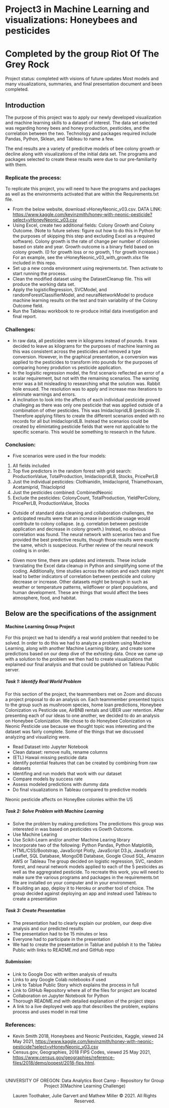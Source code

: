 # Project3 in Machine Learning and visualizations: Honeybees and pesticides
# Completed by the group Riot Of The Grey Rock

Project status: completed with visions of future updates
Most models and many visualizations, summaries, and final presentation document and been completed.

## Introduction

The purpose of this project was to apply our newly developed visualization and machine learning skills to a dataset of interest.  The data set selected was regarding honey bees and honey production, pesticides, and the correlation between the two. Technology and packages required include Pandas, Python, Sklean, and Tableau to name a few. 

The end results are a variety of predicitve models of bee colony growth or decline along with visualizations of the initial data set.  The programs and packages selected to create these results were due to our pre-familiarity with them.

### Replicate the process:
To replicate this project, you will need to have the programs and packages as well as the environments activated that are within the Requirements.txt file.
* From the below website, download vHoneyNeonic_v03.csv.
DATA LINK: https://www.kaggle.com/kevinzmith/honey-with-neonic-pesticide?select=vHoneyNeonic_v03.csv
* Using Excel, create two additional fields: Colony Growth and Colony Outcome. (Note to future selves: figure out how to do this in Python for the purposes of skipping this step and excluding Excel as a required software). Colony growth is the rate of change per number of colonies based on state and year.  Growth outcome is a binary field based on colony growth.  (0 for growth loss or no growth, 1 for growth increase.) For an example, see the vHoneyNeonic_v03_with_growth.xlsx file included in this repo.
* Set up a new conda environment using reqirements.txt.  Then activate to start running the process.
* Clean the modified dataset using the DatasetCleanup file.  This will produce the working data set.
* Apply the logisticRegression, SVCModel, and randomForestClassifierModel, and neuralNetworkModel to produce machine learning results on the test and train variability of the Colony Outcome field.
* Run the Tableau workbook to re-produce initial data investigation and final report.

### Challenges:
* In raw data, all pesticides were in kilograms instead of pounds.  It was decided to leave as kilograms for the purposes of machine learning as this was consistent across the pesticides and removed a type conversion. However, in the graphical presentation, a conversion was applied to the pesticides to transform into pounds for the purposes of comparing honey prodution vs pesticide application.
* In the logisitic regression model, the first scenario reflected an error of a scalar requirement, but not with the remaining scenarios. The warning error was a bit misleading to researching what the solution was. Rabbit hole ensued. The resolution was to apply and increase max iterations to eliminate warnings and errors.
* A inclination to look into the affects of each individual pesticide proved challeging as there was only one pesticide that was applied outside of a combination of other pesticides. This was ImidaclopridLB (pesticide 2).  Therefore applying filters to create the different scenarios ended with no records for all but ImidaclopridLB.  Instead the scenarios could be created by elimintating pesticide fields that were not applicable to the specific scenario. This would be something to research in the future.

### Conclusion:
* Five scenarios were used in the four models: 
1. All fields included
2. Top five predictors in the random forest with grid search: ProductionValue, TotalProduction, ImidaclopridLB, Stocks, PricePerLB 
3. Just the individual pesticides: Clothianidin, Imidacloprid, Thiamethoxam, Acetamiprid, Thiaclolprid
4. Just the pesticides combined: CombinedNeonic
5. Exclude the pesticides: ColonyCount, TotalProduction, YieldPerColony, PricePerLB, ProductionValue, Stocks

* Outside of standard data cleaning and collaboration challenges, the anticipated results were that an increase in pesticide usage would contribute to colony collapse.  (e.g. correlation between pesticide application and decrease in colony growth.) Instead, no obvious correlation was found.  The neural network with scenarios two and five provided the best predictive results, though those results were exactly the same, which is suspecious.  Further review of the neural nework coding is in order.

* Given more time, there are updates and interests.  These include translating the Excel data cleanup in Python and simplifying some of the coding.  Additionally, time studies across the nation and each state might lead to better indicators of correlation between pesticide and colony decrease or increase.  Other datasets might be brough in such as weather or temperature patterns, wildflower or plant populations, and human development. These are things that would affect the bees atmosphere, food, and habitat.




## Below are the specifications of the assignment

#### Machine Learning Group Project

For this project we had to idendify a real world problem that needed to be solved. In order to do this we had to analyze a problem using Machine Learning, along with another Machine Learning library, and create some predictions based on our deep dive of the exhisting data. Once we came up with a solution to the problem we then had to create visualizations that explained our final analysis and that could be published on Tableau Public server. 

##### Task 1: Identify Real World Problem
For this section of the project, the teammembers met on Zoom and discuss a project proposal to do an analysis on. Each teammember presented topics to the group such as mushroom species, home loan predictions, Honeybee Colonization vs Pesticide use, AirBNB rentals and UBER user retention. After presenting each of our ideas to one another, we decided to do an analysis on Honeybee Colonization. We chose to do Honeybee Colonization vs Neonic Pesticide use because we thought topic was interesting and the dataset was fairly complete. Some of the things that we discussed analyzing and visualizing were. 
* Read Dataset into Jupyter Notebook
* Clean dataset: remove nulls, rename columns
* (ETL) Hawaii missing pesticide data
* Identify potential features that can be created by combining from raw datasets
* Identifing and run models that work with our dataset
* Compare models by success rate
* Assess modeled predictions with dummy data
* Do final visualizations in Tableau compared to predictive models

Neonic pesticide affects on HoneyBee colonies within the US



##### Task 2: Solve Problem with Machine Learning
* Solve the problem by making predictions
The predictions this group was interested in was based on pesticides vs Gowth Outcome. 
* Use Machine Learing
* Use Scikit-Learn and/or another Machine Learing library
* Incorporate two of the following: Python Pandas, Python Matplotlib, HTML/CSS/Bootstrap, JavaScript Plotly, JavaScript D3.js, JavaScript Leaflet, SQL Database, MongoDB Database, Google Cloud SQL, Amazon AWS or Tableau
The group decided on logistic regression, SVC, random forest, and neural network models applied to each of the 5 pesticides as well as the aggregrated pesticide.  To recreate this work, you will need to make sure the various programs and packages in the requirements.txt file are installed on your computer and in your environment.
* If building an app, deploy it to Heroku or another tool of choice.
The group decided against deploying an app and instead used Tableau to create a presentation

##### Task 3: Create Presentation
* The presentation had to clearly explain our problem, our deep dive analysis and our predicted results
* The presentation had to be 15 minutes or less
* Everyone had to participate in the presentation
* We had to create the presentation in Tablue and publish it to the Tableu Public with links to README.md and GitHub repo

##### Submission:
* Link to Google Doc with written analysis of results
* Links to any Google Colab notebooks if used
* Link to Tablue Public Story which explains the process in full
* Link to GitHub Repository where all of the files for project are located
* Collaboration on Jupyter Notebook for Python
* Thorough README.md with detailed explanation of the project steps 
* A link to a live deployed web app that describes the problem, explains process and uses model in real time



### References:
* Kevin Smith 2018, Honeybees and Neonic Pesticides, Kaggle, viewed 24 May 2021, <https://www.kaggle.com/kevinzmith/honey-with-neonic-pesticide?select=vHoneyNeonic_v03.csv>
* Census.gov, Geographies, 2018 FIPS Codes, viewed 25 May 2021, <https://www.census.gov/geographies/reference-files/2018/demo/popest/2018-fips.html>. 

#
#
<p align="center">
UNIVERSITY OF OREGON: Data Analytics Boot Camp - Repository for Group Project 3(Machine Learning Challenge)
</p>
<p align="center">
Lauren Toothaker, Julie Garvert and Mathew Miller © 2021. All Rights Reserved.
</p>
